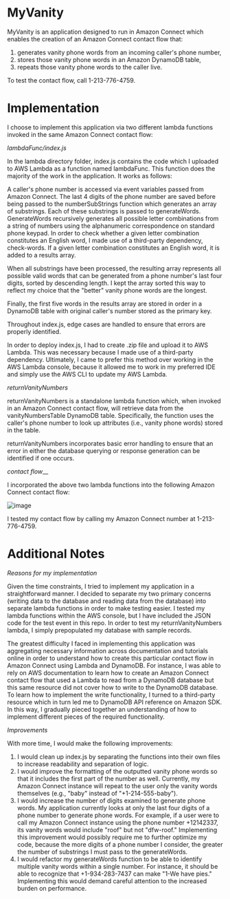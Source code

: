 # MyVanity

MyVanity is an application designed to run in Amazon Connect which enables the creation of an Amazon Connect contact flow that:
  1) generates vanity phone words from an incoming caller's phone number,
  2) stores those vanity phone words in an Amazon DynamoDB table,
  3) repeats those vanity phone words to the caller live.

To test the contact flow, call 1-213-776-4759.

# Implementation

I choose to implement this application via two different lambda functions invoked in the same Amazon Connect contact flow:

_lambdaFunc/index.js_

In the lambda directory folder, index.js contains the code which I uploaded to AWS Lambda as a function named lambdaFunc. This function does the majority of the work in the application.  It works as follows:

A caller's phone number is accessed via event variables passed from Amazon Connect. The last 4 digits of the phone number are saved before being passed to the numberSubStrings function which generates an array of substrings. Each of these substrings is passed to generateWords. GenerateWords recursively generates all possible letter combinations from a string of numbers using the alphanumeric correspondence on standard phone keypad. In order to check whether a given letter combination constitutes an English word, I made use of a third-party dependency, check-words. If a given letter combination constitutes an English word, it is added to a results array. 

When all substrings have been processed, the resulting array represents all possible valid words that can be generated from a phone number's last four digits, sorted by descending length. I kept the array sorted this way to reflect my choice that the "better" vanity phone words are the longest. 

Finally, the first five words in the results array are stored in order in a DynamoDB table with original caller's number stored as the primary key.

Throughout index.js, edge cases are handled to ensure that errors are properly identified.

In order to deploy index.js, I had to create .zip file and upload it to AWS Lambda. This was necessary because I made use of a third-party dependency. Ultimately, I came to prefer this method over working in the AWS Lambda console, because it allowed me to work in my preferred IDE and simply use the AWS CLI to update my AWS Lambda. 

_returnVanityNumbers_

returnVanityNumbers is a standalone lambda function which, when invoked in an Amazon Connect contact flow, will retrieve data from the vanityNumbersTable DynamoDB table. Specifically, the function uses the caller's phone number to look up attributes (i.e., vanity phone words) stored in the table.

returnVanityNumbers incorporates basic error handling to ensure that an error in either the database querying or response generation can be identified if one occurs.

_contact flow___

I incorporated the above two lambda functions into the following Amazon Connect contact flow:

![image](https://user-images.githubusercontent.com/66330208/109868174-5371a600-7c35-11eb-9c84-d441cebbcd22.png)

I tested my contact flow by calling my Amazon Connect number at 1-213-776-4759.

# Additional Notes

_Reasons for my implementation_

Given the time constraints, I tried to implement my application in a straightforward manner. I decided to separate my two primary concerns (writing data to the database and reading data from the database) into separate lambda functions in order to make testing easier. I tested my lambda functions within the AWS console, but I have included the JSON code for the test event in this repo. In order to test my returnVanityNumbers lambda, I simply prepopulated my database with sample records. 

The greatest difficulty I faced in implementing this application was aggregating necessary information across documentation and tutorials online in order to understand how to create this particular contact flow in Amazon Connect using Lambda and DynamoDB. For instance, I was able to rely on AWS documentation to learn how to create an Amazon Connect contact flow that used a Lambda to read from a DynamoDB database but this same resource did not cover how to write to the DynamoDB database. To learn how to implement the write functionality, I turned to a third-party resource which in turn led me to DynamoDB API reference on Amazon SDK. In this way, I gradually pieced together an understanding of how to implement different pieces of the required functionality. 

_Improvements_

With more time, I would make the following improvements:

  1) I would clean up index.js by separating the functions into their own files to increase readability and separation of logic.
  2) I would improve the formatting of the outputted vanity phone words so that it includes the first part of the number as well. Currently, my Amazon Connect instance will repeat to the user only the vanity words themselves (e.g., "baby" instead of "+1-214-555-baby"). 
  3) I would increase the number of digits examined to generate phone words. My application currently looks at only the last four digits of a phone number to generate phone words. For example, if a user were to call my Amazon Connect instance using the phone number +12142337, its vanity words would include "roof" but not "dfw-roof." Implementing this improvement would possibly require me to further optimize my code, because the more digits of a phone number I consider, the greater the number of substrings I must pass to the generateWords. 
  4) I would refactor my generateWords function to be able to identify multiple vanity words within a single number. For instance, it should be able to recognize that +1-934-283-7437 can make "1-We have pies." Implementing this would demand careful attention to the increased burden on performance. 
